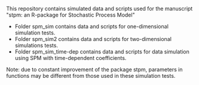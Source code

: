 This repository contains simulated data and scripts used for the manuscript "stpm: an R-package for Stochastic Process Model"

* Folder spm_sim contains data and scripts for one-dimensional simulation tests.
* Folder spm_sim2 contains data and scripts for two-dimensional simulations tests.
* Folder spm_sim_time-dep contains data and scripts for data simulation using SPM with time-dependent coefficients.

Note: due to constant improvement of the package stpm, parameters in functions may be different from those used in these simulation tests.
